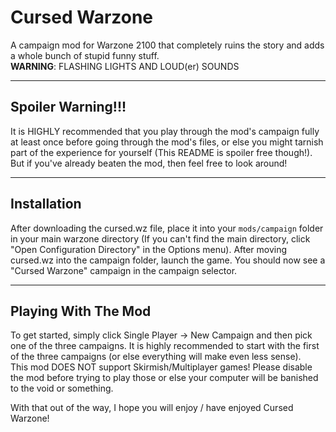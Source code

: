 # Cursed Warzone
A campaign mod for Warzone 2100 that completely ruins the story and adds a whole bunch of stupid funny stuff.<br>
**WARNING**: FLASHING LIGHTS AND LOUD(er) SOUNDS

------------------
Spoiler Warning!!!
------------------
It is HIGHLY recommended that you play through the mod's campaign fully at least once before going through the mod's files, or else you might tarnish part of the experience for yourself (This README is spoiler free though!). But if you've already beaten the mod, then feel free to look around!

------------
Installation
------------
After downloading the cursed.wz file, place it into your `mods/campaign` folder in your main warzone directory (If you can't find the main directory, click "Open Configuration Directory" in the Options menu). After moving cursed.wz into the campaign folder, launch the game. You should now see a "Cursed Warzone" campaign in the campaign selector.

--------------------
Playing With The Mod
--------------------
To get started, simply click Single Player -> New Campaign and then pick one of the three campaigns. It is highly recommended to start with the first of the three campaigns (or else everything will make even less sense).<br>
This mod DOES NOT support Skirmish/Multiplayer games! Please disable the mod before trying to play those or else your computer will be banished to the void or something.

With that out of the way, I hope you will enjoy / have enjoyed Cursed Warzone!
